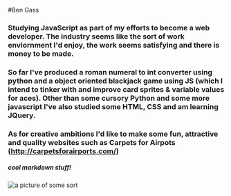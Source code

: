 #Ben Gass

### Studying JavaScript as part of my efforts to become a web developer. The industry seems like the sort of work enviornment I'd enjoy, the work seems satisfying and there is money to be made.
### So far I've produced a roman numeral to int converter using python and a object oriented blackjack game using JS (which I intend to tinker with and improve card sprites & variable values for aces). Other than some cursory Python and some more javascript I've also studied some HTML, CSS and am learning JQuery.
### As for creative ambitions I'd like to make some fun, attractive and quality websites such as Carpets for Airpots (http://carpetsforairports.com/)

##### cool markdown stuff!
![a picture of some sort](http://lorempixel.com/400/200 "~~Possibly~~ Definitely some sort of image")
